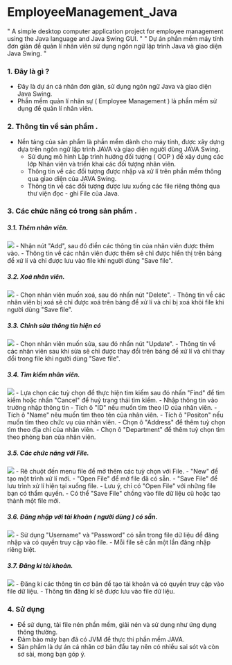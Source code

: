 # EmployeeManagement_Java

" A simple desktop computer application project for employee management using the Java language and Java Swing GUI. "
" Dự án phần mềm máy tính đơn giản để quản lí nhân viên sử dụng ngôn ngữ lập trình Java và giao diện Java Swing. " 

### 1. Đây là gì ?

- Đây là dự án cá nhân đơn giản, sử dụng ngôn ngữ Java và giao diện Java Swing.
- Phần mềm quản lí nhân sự ( Employee Management ) là phần mềm sử dụng để quản lí nhân viên.

### 2. Thông tin về sản phẩm .

- Nền tảng của sản phẩm là phần mềm dành cho máy tính, được xây dựng dựa trên ngôn ngữ lập trình JAVA và giao diện người dùng JAVA Swing.
    - Sử dụng mô hình Lập trình hướng đối tượng ( OOP ) để xây dựng các lớp Nhân viên và triển khai các đối tượng nhân viên.
    - Thông tin về các đối tượng được nhập và xử lí trên phần mềm thông qua giao diện của JAVA Swing.
    - Thông tin về các đối tượng được lưu xuống các file riêng thông qua thư viện đọc - ghi File của Java.

### 3. Các chức năng có trong sản phẩm .

##### 3.1. Thêm nhân viên.

<img src="(https://imgur.com/utpLcr0)">
- Nhận nút "Add", sau đó điền các thông tin của nhân viên được thêm vào.
- Thông tin về các nhân viên được thêm sẽ chỉ được hiển thị trên bảng để xử lí và chỉ được lưu vào file khi người dùng "Save file".

##### 3.2. Xoá nhân viên.

<img src="[Add](https://imgur.com/RnMUHk8)">
- Chọn nhân viên muốn xoá, sau đó nhấn nút "Delete".
- Thông tin về các nhân viên bị xoá sẽ chỉ được xoá trên bảng để xử lí và chỉ bị xoá khỏi file khi người dùng "Save file".

##### 3.3. Chỉnh sửa thông tin hiện có

<img src="https://imgur.com/FUfhWF7">
- Chọn nhân viên muốn sửa, sau đó nhấn nút "Update".
- Thông tin về các nhân viên sau khi sửa sẽ chỉ được thay đổi trên bảng để xử lí và chỉ thay đổi trong file khi người dùng "Save file".

##### 3.4. Tìm kiếm nhân viên.

<img src="https://imgur.com/61kHEqf">
- Lựa chọn các tuỳ chọn để thực hiện tìm kiếm sau đó nhấn "Find" để tìm kiếm hoặc nhấn "Cancel" để huỷ trạng thái tìm kiếm.
  - Nhập thông tin vào trường nhập thông tin
    - Tích ô "ID" nếu muốn tìm theo ID của nhân viên.
    - Tích ô "Name" nêu muốn tìm theo tên của nhân viên.
    - Tích ô "Positon" nếu muốn tìm theo chức vụ của nhân viên.
  - Chọn ô "Address" để thêm tuỳ chọn tìm theo địa chỉ của nhân viên.
  - Chọn ô "Department" để thêm tuỳ chọn tìm theo phòng ban của nhân viên.
  
##### 3.5. Các chức năng với File.

<img src="https://imgur.com/eMYB1Ge">
- Rê chuột đến menu file để mở thêm các tuỳ chọn với File.
  - "New" để tạo một trình xử lí mới.
  - "Open File" để mở file đã có sẵn.
  - "Save File" để lưu trình xử lí hiện tại xuống file.
- Lưu ý, chỉ có "Open File" với những file bạn có thẩm quyền.
- Có thể "Save File" chồng vào file dữ liệu cũ hoặc tạo thành một file mới.

##### 3.6. Đăng nhập với tài khoản ( người dùng ) có sẵn.

<img src="https://imgur.com/aEm6OzC">
- Sử dụng "Username" và "Password" có sẵn trong file dữ liệu để đăng nhập và có quyền truy cập vào file.
- Mỗi file sẽ cần một lần đăng nhập riêng biệt.

##### 3.7. Đăng kí tài khoản.

<img src="https://imgur.com/CnTtMn2">
- Đăng kí các thông tin cơ bản để tạo tài khoản và có quyền truy cập vào file dữ liệu.
- Thông tin đăng kí sẽ được lưu vào file dữ liệu.

### 4. Sử dụng

- Để sử dụng, tải file nén phần mềm, giải nén và sử dụng như ứng dụng thông thường.
- Đảm bảo máy bạn đã có JVM để thực thi phần mềm JAVA.
- Sản phẩm là dự án cá nhân cơ bản đầu tay nên có nhiều sai sót và còn sơ sài, mong bạn góp ý.
